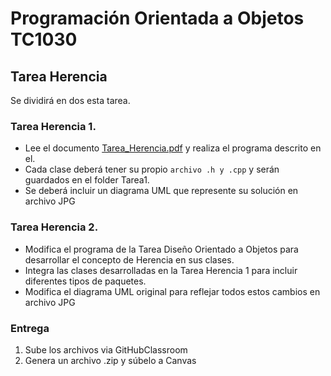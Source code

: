 # Programación Orientada a Objetos TC1030

## Tarea Herencia

Se dividirá en dos esta tarea.

### Tarea Herencia 1.

- Lee el documento [Tarea_Herencia.pdf](Tarea_Herencia.pdf) y realiza el programa descrito en el.  
- Cada clase deberá tener su propio `archivo .h y .cpp` y serán guardados en el folder Tarea1.
- Se deberá incluir un diagrama UML que represente su solución  en archivo JPG

### Tarea Herencia 2.

- Modifica el programa de la Tarea Diseño Orientado a Objetos para desarrollar el concepto de Herencia en sus clases.
- Integra las clases desarrolladas en la Tarea Herencia 1 para incluir diferentes tipos de paquetes.
- Modifica el diagrama UML original para reflejar todos estos cambios en archivo JPG



### Entrega

1. Sube los archivos via GitHubClassroom
2. Genera un archivo .zip  y súbelo a Canvas